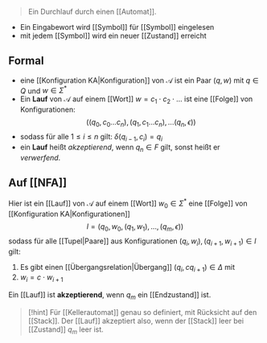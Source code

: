 > Ein Durchlauf durch einen [[Automat]].

- Ein Eingabewort wird [[Symbol]] für [[Symbol]] eingelesen
- mit jedem [[Symbol]] wird ein neuer [[Zustand]] erreicht

## Formal
- eine [[Konfiguration KA|Konfiguration]] von $\mathcal{A}$ ist ein Paar $(q, w)$ mit $q \in Q$ und $w \in \Sigma^{*}$
- Ein **Lauf** von $\mathcal{A}$ auf einem [[Wort]] $w = c_{1}\cdot c_{2}\cdot ...$ ist eine [[Folge]] von Konfigurationen:
$$((q_{0}, c_{0}...c_{n}),(q_{1}, c_{1}...c_{n}), ...(q_{n}, \epsilon))$$
- sodass für alle $1 \leq i \leq n$ gilt: $\delta(q_{i-1}, c_{i}) = q_{i}$
- ein **Lauf** heißt _akzeptierend_, wenn $q_{n} \in F$ gilt, sonst heißt er _verwerfend_.

## Auf [[NFA]]
 Hier ist ein [[Lauf]] von $\mathcal{A}$ auf einem [[Wort]] $w_{0} \in \Sigma ^{*}$ eine [[Folge]] von [[Konfiguration KA|Konfigurationen]] 
$$l = (q_{0}, w_{0}, (q_{1}, w_{1}), ..., (q_{m}, \epsilon))$$
sodass für alle [[Tupel|Paare]] aus Konfigurationen $(q_{i}, w_{i}), (q_{i+1}, w_{i+1}) \in l$ gilt:
1. Es gibt einen [[Übergangsrelation|Übergang]] $(q_{i}, c q_{i+1}) \in \Delta$ mit
2. $w_{i} = c\cdot w_{i+1}$

Ein [[Lauf]] ist **akzeptierend**, wenn $q_{m}$ ein [[Endzustand]] ist.

> [!hint] Für [[Kellerautomat]] genau so definiert, mit Rücksicht auf den [[Stack]].
> Der [[Lauf]] akzeptiert also, wenn der [[Stack]] leer bei [[Zustand]] $q_{m}$ leer ist.



